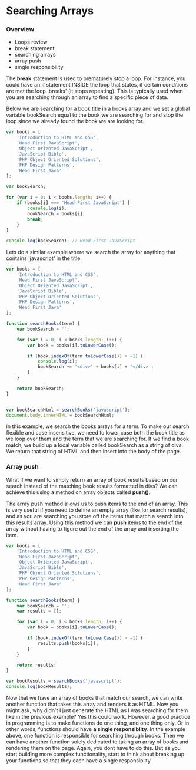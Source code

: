 Searching Arrays
================

### Overview

* Loops review
* break statement
* searching arrays
* array push
* single responsibility

The __break__ statement is used to prematurely stop a loop. For instance, you could have an if statement INSIDE the loop that states, if certain conditions are met the loop 'breaks' (it stops repeating). This is typically used when you are searching through an array to find a specific piece of data.

Below we are searching for a book title in a books array and we set a global variable bookSearch equal to the book we are searching for and stop the loop since we already found the book we are looking for.

```js
var books = [
	'Introduction to HTML and CSS',
	'Head First JavaScript',
	'Object Oriented JavaScript',
	'JavaScript Bible',
	'PHP Object Oriented Solutions',
	'PHP Design Patterns',
	'Head First Java'
];

var bookSearch;

for (var i = 0; i < books.length; i++) {
	if (books[i] === 'Head First JavaScript') {
		console.log(i);
		bookSearch = books[i];
		break;
	}
}

console.log(bookSearch); // Head First JavaScript
```

Lets do a similar example where we search the array for anything that contains 'javascript' in the title.

```js
var books = [
	'Introduction to HTML and CSS',
	'Head First JavaScript',
	'Object Oriented JavaScript',
	'JavaScript Bible',
	'PHP Object Oriented Solutions',
	'PHP Design Patterns',
	'Head First Java'
];

function searchBooks(term) {
	var bookSearch = '';

	for (var i = 0; i < books.length; i++) {
		var book = books[i].toLowerCase();

		if (book.indexOf(term.toLowerCase()) > -1) {
			console.log(i);
			bookSearch += '<div>' + books[i] + '</div>';
		}
	}

	return bookSearch;
}


var bookSearchHtml = searchBooks('javascript');
document.body.innerHTML = bookSearchHtml;
```

In this example, we search the books arrays for a term. To make our search flexible and case insensitive, we need to lower case both the book title as we loop over them and the term that we are searching for. If we find a book match, we build up a local variable called bookSearch as a string of divs. We return that string of HTML and then insert into the body of the page.

### Array push

What if we want to simply return an array of book results based on our search instead of the matching book results formatted in divs? We can achieve this using a method on array objects called __push()__.

The array push method allows us to push items to the end of an array. This is very useful if you need to define an empty array (like for search results), and as you are searching you store off the items that match a search into this results array. Using this method we can __push__ items to the end of the array without having to figure out the end of the array and inserting the item.

```js
var books = [
	'Introduction to HTML and CSS',
	'Head First JavaScript',
	'Object Oriented JavaScript',
	'JavaScript Bible',
	'PHP Object Oriented Solutions',
	'PHP Design Patterns',
	'Head First Java'
];

function searchBooks(term) {
	var bookSearch = '';
	var results = [];

	for (var i = 0; i < books.length; i++) {
		var book = books[i].toLowerCase();

		if (book.indexOf(term.toLowerCase()) > -1) {
			results.push(books[i]);
		}
	}

	return results;
}

var bookResults = searchBooks('javascript');
console.log(bookResults);
```

Now that we have an array of books that match our search, we can write another function that takes this array and renders it as HTML. Now you might ask, why didn't I just generate the HTML as I was searching for them like in the previous example? Yes this could work. However, a good practice in programming is to make functions do one thing, and one thing only. Or in other words, functions should have __a single responsiblity__. In the example above, one function is responsible for searching through books. Then we can have another function solely dedicated to taking an array of books and rendering them on the page. Again, you dont have to do this. But as you start building more complex functionality, start to think about breaking up your functions so that they each have a single responsiblity.

